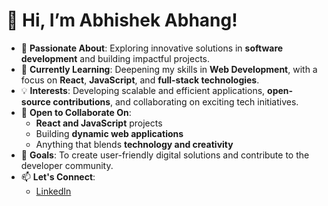 # 👋 Hi, I’m Abhishek Abhang!  

- 👀 **Passionate About**: Exploring innovative solutions in **software development** and building impactful projects.  
- 🌱 **Currently Learning**: Deepening my skills in **Web Development**, with a focus on **React**, **JavaScript**, and **full-stack technologies**.  
- 💡 **Interests**: Developing scalable and efficient applications, **open-source contributions**, and collaborating on exciting tech initiatives.  
- 💞️ **Open to Collaborate On**:  
  - **React and JavaScript** projects  
  - Building **dynamic web applications**  
  - Anything that blends **technology and creativity**  
- 🎯 **Goals**: To create user-friendly digital solutions and contribute to the developer community.  
- 📫 **Let's Connect**:  
  - [LinkedIn](https://www.linkedin.com/in/abhishekabhang)
